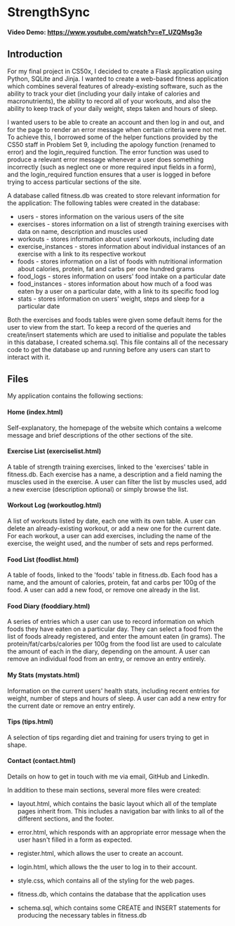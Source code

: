 # StrengthSync

#### Video Demo: https://www.youtube.com/watch?v=eT_UZQMsg3o

## Introduction

For my final project in CS50x, I decided to create a Flask application using Python, SQLite and Jinja. I wanted to create a web-based fitness application
which combines several features of already-existing software, such as the ability to track your diet (including your daily intake of calories and
macronutrients), the ability to record all of your workouts, and also the ability to keep track of your daily weight, steps taken and hours of sleep.

I wanted users to be able to create an account and then log in and out, and for the page to render an error message when certain criteria were not met. To achieve this, I borrowed some of the helper functions provided by the CS50 staff in Problem Set 9, including the apology function (renamed to error) and the login_required function. The error function was used to produce a relevant error message whenever a user does something incorrectly (such as neglect one or more required input fields in a form), and the login_required function ensures that a user is logged in before trying to access particular sections of the site.

A database called fitness.db was created to store relevant information for the application: The following tables were created in the database:

- users - stores information on the various users of the site
- exercises - stores information on a list of strength training exercises with data on name, description and muscles used
- workouts - stores information about users' workouts, including date
- exercise_instances - stores information about individual instances of an exercise with a link to its respective workout
- foods - stores information on a list of foods with nutritional information about calories, protein, fat and carbs per one hundred grams
- food_logs - stores information on users' food intake on a particular date
- food_instances - stores information about how much of a food was eaten by a user on a particular date, with a link to its specific food log
- stats - stores information on users' weight, steps and sleep for a particular date

Both the exercises and foods tables were given some default items for the user to view from the start.
To keep a record of the queries and create/insert statements which are used to initialise and populate the tables in this database, I created schema.sql.
This file contains all of the necessary code to get the database up and running before any users can start to interact with it.

## Files

My application contains the following sections:

#### Home (index.html)

Self-explanatory, the homepage of the website which contains a welcome message and brief descriptions of the other sections of the site.

#### Exercise List (exerciselist.html)

A table of strength training exercises, linked to the 'exercises' table in fitness.db. Each exercise has a name, a description and a field naming the muscles used in the exercise. A user can filter the list by muscles used, add a new exercise (description optional) or simply browse the list.

#### Workout Log (workoutlog.html)

A list of workouts listed by date, each one with its own table. A user can delete an already-existing workout, or add a new one for the current date. For each workout,
a user can add exercises, including the name of the exercise, the weight used, and the number of sets and reps performed.

#### Food List (foodlist.html)

A table of foods, linked to the 'foods' table in fitness.db. Each food has a name, and the amount of calories, protein, fat and carbs per 100g of the food. A user can add a new food, or remove one already in the list.

#### Food Diary (fooddiary.html)

A series of entries which a user can use to record information on which foods they have eaten on a particular day. They can select a food from the list of foods already registered, and enter the amount eaten (in grams). The protein/fat/carbs/calories per 100g from the food list are used to calculate the amount of each in the diary, depending on the amount. A user can remove an individual food from an entry, or remove an entry entirely.

#### My Stats (mystats.html)

Information on the current users' health stats, including recent entries for weight, number of steps and hours of sleep. A user can add a new entry for the current date or remove an entry entirely.

#### Tips (tips.html)

A selection of tips regarding diet and training for users trying to get in shape.

#### Contact (contact.html)

Details on how to get in touch with me via email, GitHub and LinkedIn.

In addition to these main sections, several more files were created:

- layout.html, which contains the basic layout which all of the template pages inherit from. This includes a navigation bar with links to all of the different sections, and the footer.

- error.html, which responds with an appropriate error message when the user hasn't filled in a form as expected.

- register.html, which allows the user to create an account.

- login.html, which allows the the user to log in to their account.

- style.css, which contains all of the styling for the web pages.

- fitness.db, which contains the database that the application uses

- schema.sql, which contains some CREATE and INSERT statements for producing the necessary tables in fitness.db
